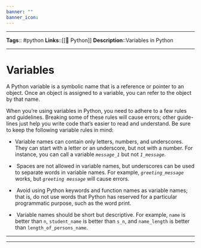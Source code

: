 ```yaml
---
banner: ""
banner_icon: 
---
```


---
**Tags**:: #python
**Links**::[[🐍 Python]]
**Description**::Variables in Python

---

# Variables

A Python variable is a symbolic name that is a reference or pointer to an object. Once an object is assigned to a variable, you can refer to the object by that name.

When you’re using variables in Python, you need to adhere to a few rules and guidelines. Breaking some of these rules will cause errors; other guide-lines just help you write code that’s easier to read and understand. Be sure to keep the following variable rules in mind:

- Variable names can contain only letters, numbers, and underscores. They can start with a letter or an underscore, but not with a number. For instance, you can call a variable *`message_1`* but not *`1_message`*.

-  Spaces are not allowed in variable names, but underscores can be used to separate words in variable names. For example, *`greeting_message`* works, but *`greeting message`* will cause errors.

-  Avoid using Python keywords and function names as variable names; that is, do not use words that Python has reserved for a particular programmatic purpose, such as the word print.

-  Variable names should be short but descriptive. For example, `name` is better than `n`, `student_name` is better than `s_n`, and `name_length` is better than `length_of_persons_name`.

---
---
